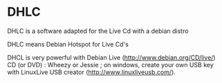 DHLC
====

DHLC is a software adapted for the Live Cd with a debian distro

DHLC means Debian Hotspot for Live Cd's

DHCL is very powerful with Debian Live (http://www.debian.org/CD/live/) CD (or DVD) : Wheezy or Jessie ; on windows, create your own USB key with LinuxLive USB creator (http://www.linuxliveusb.com/).

